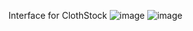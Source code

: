 Interface for ClothStock
![image](https://user-images.githubusercontent.com/105321498/171803146-0f9ded6e-00eb-4837-b4bc-5390965dc917.png)
![image](https://user-images.githubusercontent.com/105321498/171803202-848e5aff-2217-4279-961d-28f0ae2ff5d1.png)
